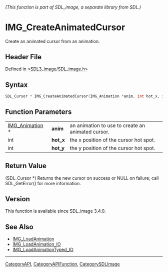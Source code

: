 ###### (This function is part of SDL_image, a separate library from SDL.)
# IMG_CreateAnimatedCursor

Create an animated cursor from an animation.

## Header File

Defined in [<SDL3_image/SDL_image.h>](https://github.com/libsdl-org/SDL_image/blob/main/include/SDL3_image/SDL_image.h)

## Syntax

```c
SDL_Cursor * IMG_CreateAnimatedCursor(IMG_Animation *anim, int hot_x, int hot_y);
```

## Function Parameters

|                                  |           |                                                   |
| -------------------------------- | --------- | ------------------------------------------------- |
| [IMG_Animation](IMG_Animation) * | **anim**  | an animation to use to create an animated cursor. |
| int                              | **hot_x** | the x position of the cursor hot spot.            |
| int                              | **hot_y** | the y position of the cursor hot spot.            |

## Return Value

(SDL_Cursor *) Returns the new cursor on success or NULL on failure; call
SDL_GetError() for more information.

## Version

This function is available since SDL_image 3.4.0.

## See Also

- [IMG_LoadAnimation](IMG_LoadAnimation)
- [IMG_LoadAnimation_IO](IMG_LoadAnimation_IO)
- [IMG_LoadAnimationTyped_IO](IMG_LoadAnimationTyped_IO)

----
[CategoryAPI](CategoryAPI), [CategoryAPIFunction](CategoryAPIFunction), [CategorySDLImage](CategorySDLImage)


